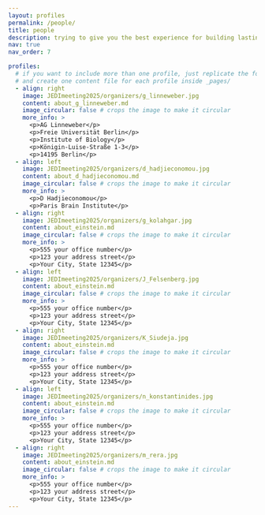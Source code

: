 ```yaml
---
layout: profiles
permalink: /people/
title: people 
description: trying to give you the best experience for building lasting networks
nav: true
nav_order: 7

profiles:
  # if you want to include more than one profile, just replicate the following block
  # and create one content file for each profile inside _pages/
  - align: right
    image: JEDImeeting2025/organizers/g_linneweber.jpg
    content: about_g_linneweber.md
    image_circular: false # crops the image to make it circular
    more_info: >
      <p>AG Linneweber</p>
      <p>Freie Universität Berlin</p>
      <p>Institute of Biology</p>
      <p>Königin-Luise-Straße 1-3</p>
      <p>14195 Berlin</p>
  - align: left
    image: JEDImeeting2025/organizers/d_hadjieconomou.jpg
    content: about_d_hadjieconomou.md
    image_circular: false # crops the image to make it circular
    more_info: >
      <p>D Hadjieconomou</p>
      <p>Paris Brain Institute</p>
  - align: right
    image: JEDImeeting2025/organizers/g_kolahgar.jpg
    content: about_einstein.md
    image_circular: false # crops the image to make it circular
    more_info: >
      <p>555 your office number</p>
      <p>123 your address street</p>
      <p>Your City, State 12345</p>
  - align: left
    image: JEDImeeting2025/organizers/J_Felsenberg.jpg
    content: about_einstein.md
    image_circular: false # crops the image to make it circular
    more_info: >
      <p>555 your office number</p>
      <p>123 your address street</p>
      <p>Your City, State 12345</p>
  - align: right
    image: JEDImeeting2025/organizers/K_Siudeja.jpg
    content: about_einstein.md
    image_circular: false # crops the image to make it circular
    more_info: >
      <p>555 your office number</p>
      <p>123 your address street</p>
      <p>Your City, State 12345</p>
  - align: left
    image: JEDImeeting2025/organizers/n_konstantinides.jpg
    content: about_einstein.md
    image_circular: false # crops the image to make it circular
    more_info: >
      <p>555 your office number</p>
      <p>123 your address street</p>
      <p>Your City, State 12345</p>
  - align: right
    image: JEDImeeting2025/organizers/m_rera.jpg
    content: about_einstein.md
    image_circular: false # crops the image to make it circular
    more_info: >
      <p>555 your office number</p>
      <p>123 your address street</p>
      <p>Your City, State 12345</p>
---
```

